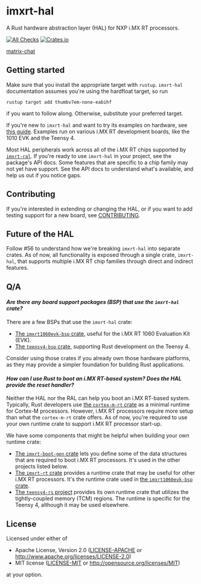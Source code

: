 # imxrt-hal

A Rust hardware abstraction layer (HAL) for NXP i.MX RT processors.

[![All Checks][all-checks-badge]][all-checks-url] [![Crates.io][imxrt-hal-badge]][imxrt-hal-url]

[all-checks-badge]: https://github.com/imxrt-rs/imxrt-rs/workflows/All%20Checks/badge.svg
[all-checks-url]: https://github.com/imxrt-rs/imxrt-rs/actions?query=workflow%3A%22All+Checks%22
[imxrt-hal-badge]: https://img.shields.io/crates/v/imxrt-hal
[imxrt-hal-url]: https://crates.io/crates/imxrt-hal

[matrix-chat](https://matrix.to/#/#imxrt-rs:matrix.org)

## Getting started

Make sure that you install the appropriate target with `rustup`. `imxrt-hal`
documentation assumes you're using the hardfloat target, so run

```
rustup target add thumbv7em-none-eabihf
```

if you want to follow along. Otherwise, substitute your preferred target.

If you're new to `imxrt-hal` and want to try its examples on hardware,
see [this guide](./board/README.md). Examples run on various i.MX RT development
boards, like the 1010 EVK and the Teensy 4.

Most HAL peripherals work across all of the i.MX RT chips supported by
[`imxrt-ral`](https://github.com/imxrt-rs/imxrt-ral). If you're ready to use
`imxrt-hal` in your project, see the package's API docs. Some features that are
specific to a chip family may not yet have support. See the API docs to
understand what's available, and help us out if you notice gaps.

## Contributing

If you're interested in extending or changing the HAL, or if you want to add
testing support for a new board, see [CONTRIBUTING](CONTRIBUTING.md).

## Future of the HAL

Follow #56 to understand how we're breaking `imxrt-hal` into separate crates. As
of now, all functionality is exposed through a single crate, `imxrt-hal`, that
supports multiple i.MX RT chip families through direct and indirect features.

## Q/A

#### *Are there any board support packages (BSP) that use the `imxrt-hal` crate?*

There are a few BSPs that use the `imxrt-hal` crate:

- [The `imxrt1060evk-bsp` crate](https://github.com/imxrt-rs/imxrt1060evk-bsp),
  useful for the i.MX RT 1060 Evaluation Kit (EVK).
- [The `teensy4-bsp` crate](https://github.com/mciantyre/teensy4-rs), supporting
  Rust development on the Teensy 4.

Consider using those crates if you already own those hardware platforms, as they
may provide a simpler foundation for building Rust applications.

#### *How can I use Rust to boot an i.MX RT-based system? Does the HAL provide the reset handler?*

Neither the HAL nor the RAL can help you boot an i.MX RT-based
system. Typically, Rust developers use [the `cortex-m-rt`
crate](https://github.com/rust-embedded/cortex-m-rt) as a minimal runtime for
Cortex-M processors. However, i.MX RT processors require more setup than what
the `cortex-m-rt` crate offers. As of now, you're required to use your own
runtime crate to support i.MX RT processor start-up.

We have some components that might be helpful when building your own runtime
crate:

- [The `imxrt-boot-gen` crate](https://github.com/imxrt-rs/imxrt-boot-gen) lets
  you define some of the data structures that are required to boot i.MX RT
  processors. It's used in the other projects listed below.
- [The `imxrt-rt` crate](https://github.com/imxrt-rs/imxrt-rt) provides a
  runtime crate that may be useful for other i.MX RT processors. It's the
  runtime crate used in [the `imxrt1060evk-bsp`
  crate](https://github.com/imxrt-rs/imxrt1060evk-bsp).
- [The `teensy4-rs` project](https://github.com/mciantyre/teensy4-rs) provides
  its own runtime crate that utilizes the tightly-coupled memory (TCM)
  regions. The runtime is specific for the Teensy 4, although it may be used
  elsewhere.

## License

Licensed under either of

- Apache License, Version 2.0 ([LICENSE-APACHE](LICENSE-APACHE) or
  http://www.apache.org/licenses/LICENSE-2.0)
- MIT license ([LICENSE-MIT](LICENSE-MIT) or http://opensource.org/licenses/MIT)

at your option.
